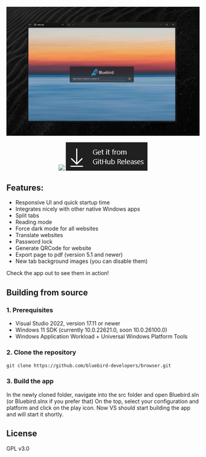 <p align="center">
  <img src="images/HeroImage.jpg" alt="Bluebird screenshot" />
</p>

<p align="center">
  <a href="https://www.microsoft.com/store/productId/9PNXW61T4T0V" target="_blank">
    <img src="images/msstorebadge.png" /></a>
  <a href="https://bluebird-developers.github.io/releases/bluebird.appinstaller" target="_blank">
    <img src="images/ghreleasesbadge.png" /></a>
</p>

## Features:
- Responsive UI and quick startup time
- Integrates nicely with other native Windows apps 
- Split tabs
- Reading mode
- Force dark mode for all websites
- Translate websites
- Password lock
- Generate QRCode for website
- Export page to pdf (version 5.1 and newer)
- New tab background images (you can disable them)

Check the app out to see them in action! 

## Building from source

### 1. Prerequisites
- Visual Studio 2022, version 17.11 or newer
- Windows 11 SDK (currently 10.0.22621.0, soon 10.0.26100.0)
- Windows Application Workload + Universal Windows Platform Tools

### 2. Clone the repository
```batch
git clone https://github.com/bluebird-developers/browser.git
```

### 3. Build the app
In the newly cloned folder, navigate into the src folder and open Bluebird.sln (or Bluebird.slnx if you prefer that)
On the top, select your configuration and platform and click on the play icon.
Now VS should start building the app and will start it shortly.

## License
GPL v3.0
